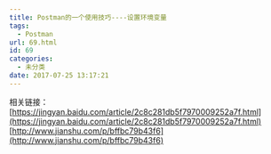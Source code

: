 ```yaml
---
title: Postman的一个使用技巧----设置环境变量
tags:
  - Postman
url: 69.html
id: 69
categories:
  - 未分类
date: 2017-07-25 13:17:21
---
```


相关链接：[https://jingyan.baidu.com/article/2c8c281db5f7970009252a7f.html](https://jingyan.baidu.com/article/2c8c281db5f7970009252a7f.html) [http://www.jianshu.com/p/bffbc79b43f6](http://www.jianshu.com/p/bffbc79b43f6)